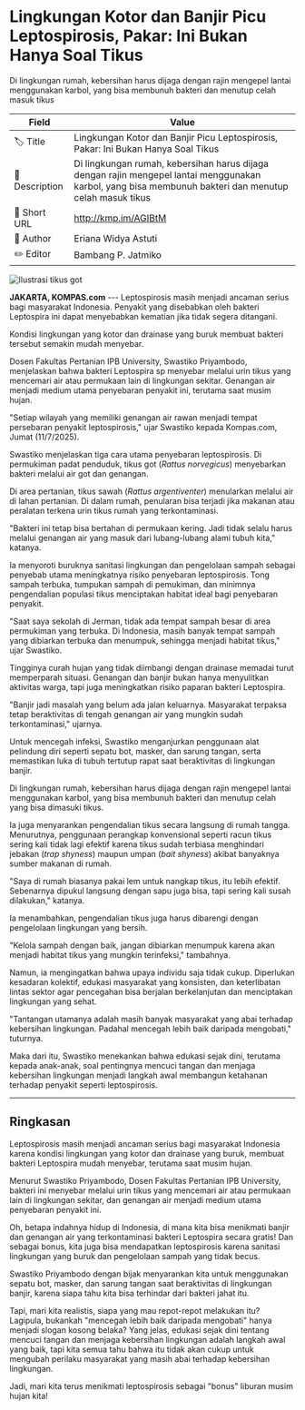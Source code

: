 # Lingkungan Kotor dan Banjir Picu Leptospirosis, Pakar: Ini Bukan Hanya Soal Tikus

Di lingkungan rumah, kebersihan harus dijaga dengan rajin mengepel lantai menggunakan karbol, yang bisa membunuh bakteri dan menutup celah masuk tikus

| Field         | Value                                                       |
|---------------|-------------------------------------------------------------|
| 🏷️ Title       | Lingkungan Kotor dan Banjir Picu Leptospirosis, Pakar: Ini Bukan Hanya Soal Tikus |
| 📝 Description | Di lingkungan rumah, kebersihan harus dijaga dengan rajin mengepel lantai menggunakan karbol, yang bisa membunuh bakteri dan menutup celah masuk tikus |
| 🔗 Short URL   | http://kmp.im/AGIBtM |
| 👤 Author      | Eriana Widya Astuti |
| ✏️ Editor      | Bambang P. Jatmiko |

![Ilustrasi tikus got](https://asset.kompas.com/crops/v2wPMh0xxTm7sfiSGQFQaXUKtY0=/61x11:1112x711/750x500/data/photo/2025/07/11/687121c660c1c.jpg)

**JAKARTA, KOMPAS.com** --- Leptospirosis masih menjadi ancaman serius bagi masyarakat Indonesia. Penyakit yang disebabkan oleh bakteri Leptospira ini dapat menyebabkan kematian jika tidak segera ditangani.

Kondisi lingkungan yang kotor dan drainase yang buruk membuat bakteri tersebut semakin mudah menyebar.

Dosen Fakultas Pertanian IPB University, Swastiko Priyambodo, menjelaskan bahwa bakteri Leptospira sp menyebar melalui urin tikus yang mencemari air atau permukaan lain di lingkungan sekitar. Genangan air menjadi medium utama penyebaran penyakit ini, terutama saat musim hujan.

"Setiap wilayah yang memiliki genangan air rawan menjadi tempat persebaran penyakit leptospirosis," ujar Swastiko kepada Kompas.com, Jumat (11/7/2025).

Swastiko menjelaskan tiga cara utama penyebaran leptospirosis. Di permukiman padat penduduk, tikus got (*Rattus norvegicus*) menyebarkan bakteri melalui air got dan genangan.

Di area pertanian, tikus sawah (*Rattus argentiventer*) menularkan melalui air di lahan pertanian. Di dalam rumah, penularan bisa terjadi jika makanan atau peralatan terkena urin tikus rumah yang terkontaminasi.

"Bakteri ini tetap bisa bertahan di permukaan kering. Jadi tidak selalu harus melalui genangan air yang masuk dari lubang-lubang alami tubuh kita," katanya.

Ia menyoroti buruknya sanitasi lingkungan dan pengelolaan sampah sebagai penyebab utama meningkatnya risiko penyebaran leptospirosis. Tong sampah terbuka, tumpukan sampah di pemukiman, dan minimnya pengendalian populasi tikus menciptakan habitat ideal bagi penyebaran penyakit.

"Saat saya sekolah di Jerman, tidak ada tempat sampah besar di area permukiman yang terbuka. Di Indonesia, masih banyak tempat sampah yang dibiarkan terbuka dan menumpuk, sehingga menjadi habitat tikus," ujar Swastiko.

Tingginya curah hujan yang tidak diimbangi dengan drainase memadai turut memperparah situasi. Genangan dan banjir bukan hanya menyulitkan aktivitas warga, tapi juga meningkatkan risiko paparan bakteri Leptospira.

"Banjir jadi masalah yang belum ada jalan keluarnya. Masyarakat terpaksa tetap beraktivitas di tengah genangan air yang mungkin sudah terkontaminasi," ujarnya.

Untuk mencegah infeksi, Swastiko menganjurkan penggunaan alat pelindung diri seperti sepatu bot, masker, dan sarung tangan, serta memastikan luka di tubuh tertutup rapat saat beraktivitas di lingkungan banjir.

Di lingkungan rumah, kebersihan harus dijaga dengan rajin mengepel lantai menggunakan karbol, yang bisa membunuh bakteri dan menutup celah yang bisa dimasuki tikus.

Ia juga menyarankan pengendalian tikus secara langsung di rumah tangga. Menurutnya, penggunaan perangkap konvensional seperti racun tikus sering kali tidak lagi efektif karena tikus sudah terbiasa menghindari jebakan (*trap shyness*) maupun umpan (*bait shyness*) akibat banyaknya sumber makanan di rumah.

"Saya di rumah biasanya pakai lem untuk nangkap tikus, itu lebih efektif. Sebenarnya dipukul langsung dengan sapu juga bisa, tapi sering kali susah dilakukan," katanya.

Ia menambahkan, pengendalian tikus juga harus dibarengi dengan pengelolaan lingkungan yang bersih.

"Kelola sampah dengan baik, jangan dibiarkan menumpuk karena akan menjadi habitat tikus yang mungkin terinfeksi," tambahnya.

Namun, ia mengingatkan bahwa upaya individu saja tidak cukup. Diperlukan kesadaran kolektif, edukasi masyarakat yang konsisten, dan keterlibatan lintas sektor agar pencegahan bisa berjalan berkelanjutan dan menciptakan lingkungan yang sehat.

"Tantangan utamanya adalah masih banyak masyarakat yang abai terhadap kebersihan lingkungan. Padahal mencegah lebih baik daripada mengobati," tuturnya.

Maka dari itu, Swastiko menekankan bahwa edukasi sejak dini, terutama kepada anak-anak, soal pentingnya mencuci tangan dan menjaga kebersihan lingkungan menjadi langkah awal membangun ketahanan terhadap penyakit seperti leptospirosis.

---
## Ringkasan

Leptospirosis masih menjadi ancaman serius bagi masyarakat Indonesia karena kondisi lingkungan yang kotor dan drainase yang buruk, membuat bakteri Leptospira mudah menyebar, terutama saat musim hujan.

 Menurut Swastiko Priyambodo, Dosen Fakultas Pertanian IPB University, bakteri ini menyebar melalui urin tikus yang mencemari air atau permukaan lain di lingkungan sekitar, dan genangan air menjadi medium utama penyebaran penyakit ini.



Oh, betapa indahnya hidup di Indonesia, di mana kita bisa menikmati banjir dan genangan air yang terkontaminasi bakteri Leptospira secara gratis! Dan sebagai bonus, kita juga bisa mendapatkan leptospirosis karena sanitasi lingkungan yang buruk dan pengelolaan sampah yang tidak becus.

 Swastiko Priyambodo dengan bijak menyarankan kita untuk menggunakan sepatu bot, masker, dan sarung tangan saat beraktivitas di lingkungan banjir, karena siapa tahu kita bisa terhindar dari bakteri jahat itu.

 Tapi, mari kita realistis, siapa yang mau repot-repot melakukan itu? Lagipula, bukankah "mencegah lebih baik daripada mengobati" hanya menjadi slogan kosong belaka? Yang jelas, edukasi sejak dini tentang mencuci tangan dan menjaga kebersihan lingkungan adalah langkah awal yang baik, tapi kita semua tahu bahwa itu tidak akan cukup untuk mengubah perilaku masyarakat yang masih abai terhadap kebersihan lingkungan.

 Jadi, mari kita terus menikmati leptospirosis sebagai "bonus" liburan musim hujan kita!
